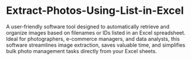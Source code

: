 # Extract-Photos-Using-List-in-Excel
A user-friendly software tool designed to automatically retrieve and organize images based on filenames or IDs listed in an Excel spreadsheet. Ideal for photographers, e-commerce managers, and data analysts, this software streamlines image extraction, saves valuable time, and simplifies bulk photo management tasks directly from your Excel sheets.
